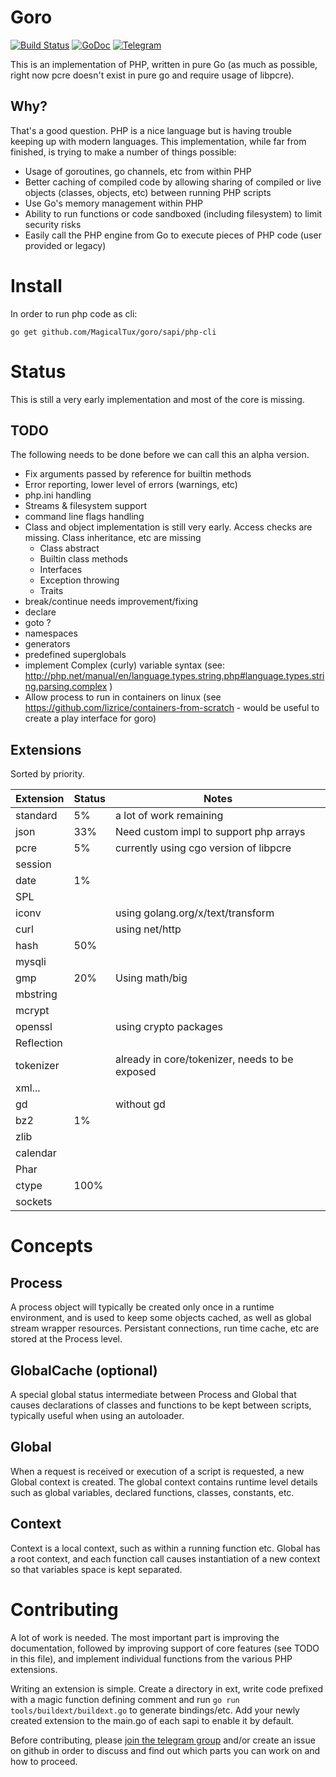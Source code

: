 # Goro

[![Build Status](https://travis-ci.org/MagicalTux/goro.svg)](https://travis-ci.org/MagicalTux/goro)
[![GoDoc](https://godoc.org/github.com/MagicalTux/goro/core?status.svg)](https://godoc.org/github.com/MagicalTux/goro)
[![Telegram](https://img.shields.io/badge/chat-telegram-blue.svg?logo=telegram&logoColor=white)](https://t.me/goro_php)

This is an implementation of PHP, written in pure Go (as much as possible, right now pcre doesn't exist in pure go and require usage of libpcre).

## Why?

That's a good question. PHP is a nice language but is having trouble keeping up with modern languages. This implementation, while far from finished, is trying to make a number of things possible:

* Usage of goroutines, go channels, etc from within PHP
* Better caching of compiled code by allowing sharing of compiled or live objects (classes, objects, etc) between running PHP scripts
* Use Go's memory management within PHP
* Ability to run functions or code sandboxed (including filesystem) to limit security risks
* Easily call the PHP engine from Go to execute pieces of PHP code (user provided or legacy)

# Install

In order to run php code as cli:

	go get github.com/MagicalTux/goro/sapi/php-cli

# Status

This is still a very early implementation and most of the core is missing.

## TODO

The following needs to be done before we can call this an alpha version.

* Fix arguments passed by reference for builtin methods
* Error reporting, lower level of errors (warnings, etc)
* php.ini handling
* Streams & filesystem support
* command line flags handling
* Class and object implementation is still very early. Access checks are missing. Class inheritance, etc are missing
  * Class abstract
  * Builtin class methods
  * Interfaces
  * Exception throwing
  * Traits
* break/continue needs improvement/fixing
* declare
* goto ?
* namespaces
* generators
* predefined superglobals
* implement Complex (curly) variable syntax (see: http://php.net/manual/en/language.types.string.php#language.types.string.parsing.complex )
* Allow process to run in containers on linux (see https://github.com/lizrice/containers-from-scratch - would be useful to create a play interface for goro)

## Extensions

Sorted by priority.

| Extension  | Status | Notes                                          |
|------------|--------|------------------------------------------------|
| standard   |     5% | a lot of work remaining                        |
| json       |    33% | Need custom impl to support php arrays         |
| pcre       |     5% | currently using cgo version of libpcre         |
| session    |        |                                                |
| date       |     1% |                                                |
| SPL        |        |                                                |
| iconv      |        | using golang.org/x/text/transform              |
| curl       |        | using net/http                                 |
| hash       |    50% |                                                |
| mysqli     |        |                                                |
| gmp        |    20% | Using math/big                                 |
| mbstring   |        |                                                |
| mcrypt     |        |                                                |
| openssl    |        | using crypto packages                          |
| Reflection |        |                                                |
| tokenizer  |        | already in core/tokenizer, needs to be exposed |
| xml...     |        |                                                |
| gd         |        | without gd                                     |
| bz2        |     1% |                                                |
| zlib       |        |                                                |
| calendar   |        |                                                |
| Phar       |        |                                                |
| ctype      |   100% |                                                |
| sockets    |        |                                                |

# Concepts

## Process

A process object will typically be created only once in a runtime environment,
and is used to keep some objects cached, as well as global stream wrapper
resources. Persistant connections, run time cache, etc are stored at the
Process level.

## GlobalCache (optional)

A special global status intermediate between Process and Global that causes
declarations of classes and functions to be kept between scripts, typically
useful when using an autoloader.

## Global

When a request is received or execution of a script is requested, a new Global
context is created. The global context contains runtime level details such as
global variables, declared functions, classes, constants, etc.

## Context

Context is a local context, such as within a running function etc. Global has
a root context, and each function call causes instantiation of a new context
so that variables space is kept separated.

# Contributing

A lot of work is needed. The most important part is improving the documentation, followed by improving support of core features (see TODO in this file), and implement individual functions from the various PHP extensions.

Writing an extension is simple. Create a directory in ext, write code prefixed with a magic function defining comment and run `go run tools/buildext/buildext.go` to generate bindings/etc. Add your newly created extension to the main.go of each sapi to enable it by default.

Before contributing, please [join the telegram group](https://t.me/gorophp) and/or create an issue on github in order to discuss and find out which parts you can work on and how to proceed.
